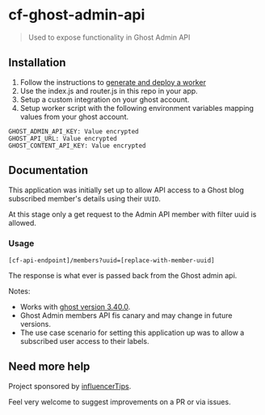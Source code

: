 # cf-ghost-admin-api

> Used to expose functionality in Ghost Admin API

## Installation

1. Follow the instructions to [generate and deploy a worker](https://github.com/cloudflare/wrangler)
2. Use the index.js and router.js in this repo in your app.
3. Setup a custom integration on your ghost account.
4. Setup worker script with the following environment variables mapping values from your ghost account.

```
GHOST_ADMIN_API_KEY: Value encrypted
GHOST_API_URL: Value encrypted
GHOST_CONTENT_API_KEY: Value encrypted
```

## Documentation

This application was initially set up to allow API access to a Ghost blog subscribed member's details using their `UUID`.

At this stage only a get request to the Admin API member with filter uuid is allowed.

### Usage

```
[cf-api-endpoint]/members?uuid=[replace-with-member-uuid]
```

The response is what ever is passed back from the Ghost admin api.

Notes:
* Works with [ghost version 3.40.0](https://github.com/TryGhost/Ghost).
* Ghost Admin members API fis canary and may change in future versions.
* The use case scenario for setting this application up was to allow a subscribed user access to their labels.



## Need more help

Project sponsored by [influencerTips](https://www.influencer.tips/).

Feel very welcome to suggest improvements on a PR or via issues.
